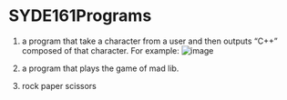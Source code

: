 # SYDE161Programs
1. a program that take a character from a user and then outputs “C++” composed of that character. For example:
   ![image](https://github.com/Sohil1926/SYDE161Programs/assets/61813964/a8bcb13b-0c3f-4a9a-a08c-9ecac9abe30a)

2. a program that plays the game of mad lib.

3. rock paper scissors 
